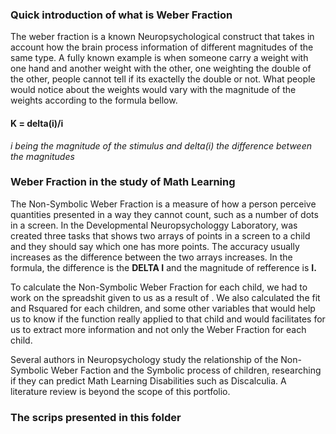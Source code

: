 ### Quick introduction of what is Weber Fraction

The weber fraction is a known Neuropsychological construct that takes in account how the brain process information of different magnitudes of the same type.
A fully known example is when someone carry a weight with one hand and another weight with the other, one weighting the double of the other, people cannot tell if its exactelly the double or not.
What people would notice about the weights would vary with the magnitude of the weights according to the formula bellow.

#### K = delta(i)/i
*i being the magnitude of the stimulus and delta(i) the difference between the magnitudes*

### Weber Fraction in the study of Math Learning
The Non-Symbolic Weber Fraction is a measure of how a person perceive quantities presented in a way they cannot count, such as a number of dots in a screen.
In the Developmental Neuropsychologgy Laboratory, was created three tasks that shows two arrays of points in a screen to a child and they should say which one has more points.
The accuracy usually increases as the difference between the two arrays increases. In the formula, the difference is the **DELTA I** and the magnitude of refference is **I.**

To calculate the Non-Symbolic Weber Fraction for each child, we had to work on the spreadshit given to us as a result of . We also calculated the fit and Rsquared for each children, and some other variables that would help us to know if the function really applied to that child and would facilitates for us to extract more information and not only the Weber Fraction for each child.

Several authors in Neuropsychology study the relationship of the Non-Symbolic Weber Faction and the Symbolic process of children, researching if they can predict Math Learning Disabilities such as Discalculia. A literature review is beyond the scope of this portfolio.


### The scrips presented in this folder
